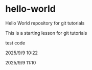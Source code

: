 # hello-world
Hello World repository for git tutorials

This is a starting lesson for git tutorials

test code

2025/9/9 10:22

2025/9/9 11:10
